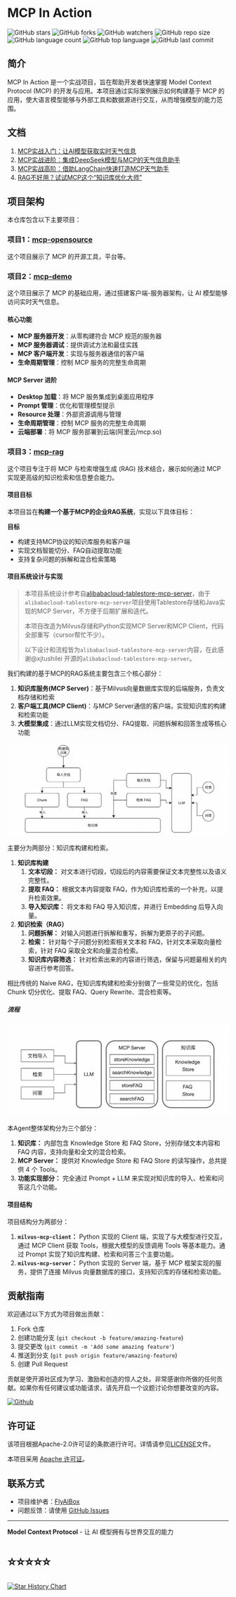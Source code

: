 # MCP In Action

![GitHub stars](https://img.shields.io/github/stars/FlyAIBox/mcp-in-action?style=social)
![GitHub forks](https://img.shields.io/github/forks/FlyAIBox/mcp-in-action?style=social)
![GitHub watchers](https://img.shields.io/github/watchers/FlyAIBox/mcp-in-action?style=social)
![GitHub repo size](https://img.shields.io/github/repo-size/FlyAIBox/mcp-in-action)
![GitHub language count](https://img.shields.io/github/languages/count/FlyAIBox/mcp-in-action)
![GitHub top language](https://img.shields.io/github/languages/top/FlyAIBox/mcp-in-action)
![GitHub last commit](https://img.shields.io/github/last-commit/FlyAIBox/mcp-in-action?color=red)

## 简介

MCP In Action 是一个实战项目，旨在帮助开发者快速掌握 Model Context Protocol (MCP) 的开发与应用。本项目通过实际案例展示如何构建基于 MCP 的应用，使大语言模型能够与外部工具和数据源进行交互，从而增强模型的能力范围。

## 文档
1. [MCP实战入门：让AI模型获取实时天气信息](https://mp.weixin.qq.com/s/cJhHf7caaezehEff2GSY_A)
2. [MCP实战进阶：集成DeepSeek模型与MCP的天气信息助手](https://mp.weixin.qq.com/s/1YIYRVw8yF1zeeLtmnhtYQ)
3. [MCP实战高阶：借助LangChain快速打造MCP天气助手](https://mp.weixin.qq.com/s/Qq3C85Bi3NHDQ9MnnBZvZQ)
4. [RAG不好用？试试MCP这个“知识库优化大师”](https://mp.weixin.qq.com/s/SOVXbU8Lw131EFCMmMlpmA)

## 项目架构

本仓库包含以下主要项目：

### 项目1：[mcp-opensource](https://github.com/FlyAIBox/mcp-in-action/tree/main/mcp-opensource)
这个项目展示了 MCP 的开源工具，平台等。

### 项目2：[mcp-demo](https://github.com/FlyAIBox/mcp-in-action/tree/main/mcp-demo)

这个项目展示了 MCP 的基础应用，通过搭建客户端-服务器架构，让 AI 模型能够访问实时天气信息。

#### 核心功能

- **MCP 服务器开发**：从零构建符合 MCP 规范的服务器
- **MCP 服务器调试**：提供调试方法和最佳实践
- **MCP 客户端开发**：实现与服务器通信的客户端
- **生命周期管理**：控制 MCP 服务的完整生命周期

#### MCP Server 进阶
- **Desktop 加载**：将 MCP 服务集成到桌面应用程序
- **Prompt 管理**：优化和管理模型提示
- **Resource 处理**：外部资源调用与管理
- **生命周期管理**：控制 MCP 服务的完整生命周期
- **云端部署**：将 MCP 服务部署到云端(阿里云/mcp.so)

### 项目3：[mcp-rag](https://github.com/FlyAIBox/mcp-in-action/tree/main/mcp-rag)

这个项目专注于将 MCP 与检索增强生成 (RAG) 技术结合，展示如何通过 MCP 实现更高级的知识检索和信息整合能力。
#### 项目目标

本项目旨在**构建一个基于MCP的企业RAG系统**，实现以下具体目标：

**目标**
- 构建支持MCP协议的知识库服务和客户端
- 实现文档智能切分、FAQ自动提取功能
- 支持复杂问题的拆解和混合检索策略


#### 项目系统设计与实现

> 本项目系统设计参考自[alibabacloud-tablestore-mcp-server](https://github.com/aliyun/alibabacloud-tablestore-mcp-server)，由于`alibabacloud-tablestore-mcp-server`项目使用Tablestore存储和Java实现的MCP Server，不方便于后期扩展和迭代。
>
> 本项目改造为Milvus存储和Python实现MCP Server和MCP  Client，代码全部重写（cursor帮忙不少）。
>
> 以下设计和流程皆为`alibabacloud-tablestore-mcp-server`内容，在此感谢@xjtushilei 开源的`alibabacloud-tablestore-mcp-server`。

我们构建的基于MCP的RAG系统主要包含三个核心部分：

1. **知识库服务(MCP Server)**：基于Milvus向量数据库实现的后端服务，负责文档存储和检索
2. **客户端工具(MCP Client)**：与MCP Server通信的客户端，实现知识库的构建和检索功能
3. **大模型集成**：通过LLM实现文档切分、FAQ提取、问题拆解和回答生成等核心功能

![流程图](https://github.com/FlyAIBox/mcp-in-action/raw/rag_0.1.1/mcp-rag/doc/img/1.png)

主要分为两部分：知识库构建和检索。

1. **知识库构建**
   1. **文本切段：** 对文本进行切段，切段后的内容需要保证文本完整性以及语义完整性。
   2. **提取 FAQ：** 根据文本内容提取 FAQ，作为知识库检索的一个补充，以提升检索效果。
   3. **导入知识库：** 将文本和 FAQ 导入知识库，并进行 Embedding 后导入向量。
2. **知识检索（RAG）**
   1. **问题拆解：** 对输入问题进行拆解和重写，拆解为更原子的子问题。
   2. **检索：** 针对每个子问题分别检索相关文本和 FAQ，针对文本采取向量检索，针对 FAQ 采取全文和向量混合检索。
   3. **知识库内容筛选：** 针对检索出来的内容进行筛选，保留与问题最相关的内容进行参考回答。

相比传统的 Naive RAG，在知识库构建和检索分别做了一些常见的优化，包括 Chunk 切分优化、提取 FAQ、Query Rewrite、混合检索等。

##### 流程

![流程图](mcp-rag/doc/img/2.png)

本Agent整体架构分为三个部分：

1. **知识库：** 内部包含 Knowledge Store 和 FAQ Store，分别存储文本内容和 FAQ 内容，支持向量和全文的混合检索。
2. **MCP Server：** 提供对 Knowledge Store 和 FAQ Store 的读写操作，总共提供 4 个 Tools。
3. **功能实现部分：** 完全通过 Prompt + LLM 来实现对知识库的导入、检索和问答这几个功能。

#### 项目结构

项目结构分为两部分：

1. **`milvus-mcp-client`：** Python 实现的 Client 端，实现了与大模型进行交互，通过 MCP Client 获取 Tools，根据大模型的反馈调用 Tools 等基本能力。通过 Prompt 实现了知识库构建、检索和问答三个主要功能。
2. **`milvus-mcp-server`：** Python 实现的 Server 端，基于 MCP 框架实现的服务，提供了连接 Milvus 向量数据库的接口，支持知识库的存储和检索功能。

## 贡献指南

欢迎通过以下方式为项目做出贡献：

1. Fork 仓库
2. 创建功能分支 (`git checkout -b feature/amazing-feature`)
3. 提交更改 (`git commit -m 'Add some amazing feature'`)
4. 推送到分支 (`git push origin feature/amazing-feature`)
5. 创建 Pull Request

贡献是使开源社区成为学习、激励和创造的惊人之处。非常感谢你所做的任何贡献。如果你有任何建议或功能请求，请先开启一个议题讨论你想要改变的内容。

<a href='https://github.com/repo-reviews/repo-reviews.github.io/blob/main/create.md' target="_blank"><img alt='Github' src='https://img.shields.io/badge/review_me-100000?style=flat&logo=Github&logoColor=white&labelColor=888888&color=555555'/></a>


## 许可证
该项目根据Apache-2.0许可证的条款进行许可。详情请参见[LICENSE](LICENSE)文件。

本项目采用 [Apache 许可证](LICENSE)。

## 联系方式

- 项目维护者：[FlyAIBox](https://github.com/FlyAIBox)
- 问题反馈：请使用 [GitHub Issues](https://github.com/FlyAIBox/mcp-in-action/issues)

---

**Model Context Protocol** - 让 AI 模型拥有与世界交互的能力

# ⭐️⭐️⭐️⭐️⭐️

<a href="https://star-history.com/#FlyAIBox/mcp-in-action&Date">
  <picture>
    <source media="(prefers-color-scheme: dark)" srcset="https://api.star-history.com/svg?repos=FlyAIBox/mcp-in-action&type=Date&theme=dark" />
    <source media="(prefers-color-scheme: light)" srcset="https://api.star-history.com/svg?repos=FlyAIBox/mcp-in-action&type=Date" />
    <img alt="Star History Chart" src="https://api.star-history.com/svg?repos=FlyAIBox/mcp-in-action&type=Date" />
  </picture>
</a>